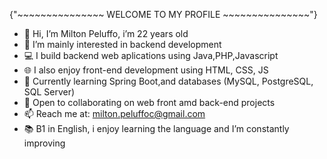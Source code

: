 {"~~~~~~~~~~~~~~~ WELCOME TO MY PROFILE ~~~~~~~~~~~~~~~"}
- 👋 Hi, I’m Milton Peluffo, i’m 22 years old
- 👀 I’m mainly interested in backend development
- 💻 I build backend web aplications using Java,PHP,Javascript
- 🌐 I also enjoy front-end development using HTML, CSS, JS
- 🌱 Currently learning Spring Boot,and databases (MySQL, PostgreSQL, SQL Server)
- 🤝 Open to collaborating on web front amd back-end projects
- 📫 Reach me at: milton.peluffoc@gmail.com
- 📚 B1 in English, i enjoy learning the language and I’m constantly improving
